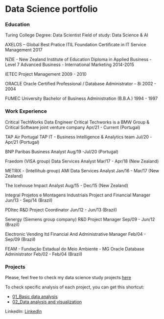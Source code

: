 # Data Science portfolio

### Education

Turing College
Degree: Data Scientist
Field of study: Data Science & AI

AXELOS – Global Best Pratice
ITIL Foundation Certificate in IT Service Management
2017

NZIE - New Zealand Institute of Education
Diploma in Applied Business - Level 7
Advanced Business - International Marketing
2014-2015

IETEC
Project Management
2009 - 2010

ORACLE
Oracle Certified Professional / Database Administrator – 8i
2002 - 2004

FUMEC University
Bachelor of Business Administration (B.B.A.)
1994 - 1997

### Work Experience

Critical TechWorks
Data Engineer
Critical Techworks is a BMW Group & Critical Software joint venture company
Apr/21 - Current
(Portugal)

TAP Air Portugal
TAP IT - Business Intelligence & Analytics team
Jul/20 -Apr/21
(Portugal)

BNP Paribas
Business Analyst
Aug/19 -Jul/20
(Portugal)

Fraedom (VISA group)
Data Services Analyst
Mar/17 - Apr/18
(New Zealand)

METRIX - (Intellihub group)
AMI Data Services Analyst
Jan/16 - Mar/17
(New Zealand)

The Icehouse
Impact Analyst
Aug/15 - Dec/15
(New Zealand)

Integral Projetos e Montagens Industriais
Project and Financial Manager
Jun/13 - Sep/14
(Brazil)

PDItec
R&D Project Coordinator
Jun/12 - Jun/13
(Brazil)

Senergy (Siemens group company)
R&D Project Manager
Sep/09 - Jun/12
(Brazil)

Electronic Vending ltd
Financial And Administrative Manager
Feb/04 - Sep/09
(Brazil)

FEAM - Fundação Estadual do Meio Ambiente - MG 
Oracle Database Administrator
Feb/02 - Feb/04
(Brazil)

### Projects

Please, feel free to check my data science study projects [here](https://github.com/fachapuis/portfolio/tree/476c1dc374df8762d290cd8c9149246ad485407b/ds_projects)

To check specific analysis of each project, you can get this shortcut:

- [01_Basic data analysis](https://github.com/fachapuis/portfolio/tree/main/ds_projects/01_Basic%20data%20analysis/analytical/analysis.ipynb)
- [02_Data analysis and visualization](https://github.com/fachapuis/portfolio/tree/main/ds_projects/02_Data%20analysis%20and%20visualization/analytical/analysis.ipynb)

LinkedIn: [LinkedIn](https://www.linkedin.com/in/fabiano-chapuis-de-oliveira/)
